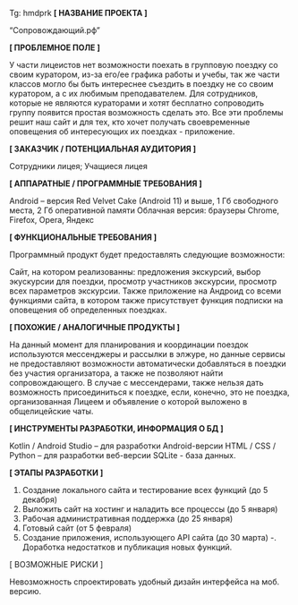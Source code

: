 Tg: hmdprk
**[ НАЗВАНИЕ ПРОЕКТА ]**

“Сопровождающий.рф”

**[ ПРОБЛЕМНОЕ ПОЛЕ ]**

У части лицеистов нет возможности поехать в групповую поездку со своим куратором, из-за его/ее графика работы и учебы, так же части классов могло бы быть интереснее съездить в поездку не со своим куратором, а с их любимым преподавателем. Для сотрудников, которые не являются кураторами и хотят бесплатно сопроводить группу появится простая возможность сделать это. Все эти проблемы решит наш сайт и для тех, кто хочет получать своевременные оповещения об интересующих их поездках - приложение.

**[ ЗАКАЗЧИК / ПОТЕНЦИАЛЬНАЯ АУДИТОРИЯ ]**

Сотрудники лицея;
Учащиеся лицея

**[ АППАРАТНЫЕ / ПРОГРАММНЫЕ ТРЕБОВАНИЯ ]**

Android – версия Red Velvet Cake (Android 11) и выше, 1 Гб свободного места, 2 Гб оперативной памяти
Облачная версия: браузеры Chrome, Firefox, Opera, Яндекс

**[ ФУНКЦИОНАЛЬНЫЕ ТРЕБОВАНИЯ ]**

Программный продукт будет предоставлять следующие возможности:

Сайт, на котором реализованны:
    предложения экскурсий,
    выбор экускурсии для поездки,
    просмотр участников экскурсии,
    просмотр всех параметров экскурсии.
Также приложение на Андроид со всеми функциями сайта, в котором также присутствует функция подписки на оповещения об определенных поездках.

**[ ПОХОЖИЕ / АНАЛОГИЧНЫЕ ПРОДУКТЫ ]**

На данный момент для планирования и координации поездок используются мессенджеры и рассылки в элжуре, но данные сервисы не предоставляют возможности автоматически добавляться в поездки без участия организатора, а также не позволяют найти сопровождающего. В случае с мессендерами, также нельзя дать возможность присоединиться к поездке, если, конечно, это не поездка, организованная Лицеем и объявление о которой выложено в общелицейские чаты.

**[ ИНСТРУМЕНТЫ РАЗРАБОТКИ, ИНФОРМАЦИЯ О БД ]**

Kotlin / Android Studio – для разработки Android-версии
HTML / CSS / Python – для разработки веб-версии
SQLite - база данных.

**[ ЭТАПЫ РАЗРАБОТКИ ]**

1. Создание локального сайта и тестирование всех функций (до 5 декабря)
2. Выложить сайт на хостинг и наладить все процессы (до 5 января)
3. Рабочая административная поддержка (до 25 января)
4. Готовый сайт (от 5 февраля)
5. Создание приложения, использующего API сайта (до 30 марта)
-. Доработка недостатков и публикация новых функций.

[ ВОЗМОЖНЫЕ РИСКИ ]

Невозможность спроектировать удобный дизайн интерфейса на моб. версию.
